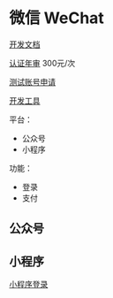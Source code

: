# 微信 WeChat

[开发文档](https://developers.weixin.qq.com/doc/oplatform/Website_App/WeChat_Login/Wechat_Login.html)

[认证年审](https://kf.qq.com/faq/120911VrYVrA150525BfYRf6.html) 300元/次

[测试账号申请](https://mp.weixin.qq.com/debug/cgi-bin/sandbox?t=sandbox/login)

[开发工具](https://developers.weixin.qq.com/doc/offiaccount/OA_Web_Apps/Web_Developer_Tools.html)

平台：
- 公众号
- 小程序

功能：
- 登录
- 支付

## 公众号

## 小程序

[小程序登录](https://developers.weixin.qq.com/miniprogram/dev/framework/open-ability/login.html)
